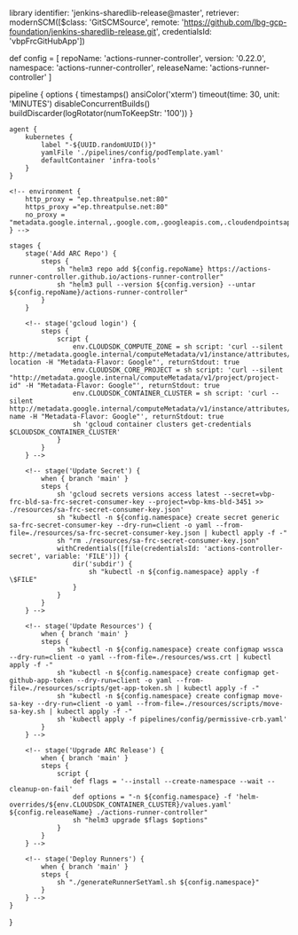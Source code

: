 library identifier: 'jenkins-sharedlib-release@master', retriever: modernSCM([$class: 'GitSCMSource',
	remote: 'https://github.com/lbg-gcp-foundation/jenkins-sharedlib-release.git',
	credentialsId: 'vbpFrcGitHubApp'])

def config = [
    repoName: 'actions-runner-controller',
    version: '0.22.0',
    namespace: 'actions-runner-controller',
    releaseName: 'actions-runner-controller'
]

pipeline {
    options {
        timestamps()
        ansiColor('xterm')
        timeout(time: 30, unit: 'MINUTES')
        disableConcurrentBuilds()
        buildDiscarder(logRotator(numToKeepStr: '100'))
    }

    agent {
        kubernetes {
            label "-${UUID.randomUUID()}"
            yamlFile './pipelines/config/podTemplate.yaml'
            defaultContainer 'infra-tools'
        }
    }

    <!-- environment {
        http_proxy = "ep.threatpulse.net:80"
        https_proxy ="ep.threatpulse.net:80"
        no_proxy = "metadata.google.internal,.google.com,.googleapis.com,.cloudendpointsapis.com,.oncp.dev,10.84.0.160/28,172.25.248.0/22,172.25.246.0/23"
    } -->

    stages {
        stage('Add ARC Repo') {
            steps {
                sh "helm3 repo add ${config.repoName} https://actions-runner-controller.github.io/actions-runner-controller"
                sh "helm3 pull --version ${config.version} --untar ${config.repoName}/actions-runner-controller"
            }
        }

        <!-- stage('gcloud login') {
            steps {
                script {
                    env.CLOUDSDK_COMPUTE_ZONE = sh script: 'curl --silent http://metadata.google.internal/computeMetadata/v1/instance/attributes/cluster-location -H "Metadata-Flavor: Google"', returnStdout: true
                    env.CLOUDSDK_CORE_PROJECT = sh script: 'curl --silent "http://metadata.google.internal/computeMetadata/v1/project/project-id" -H "Metadata-Flavor: Google"', returnStdout: true
                    env.CLOUDSDK_CONTAINER_CLUSTER = sh script: 'curl --silent http://metadata.google.internal/computeMetadata/v1/instance/attributes/cluster-name -H "Metadata-Flavor: Google"', returnStdout: true
                    sh 'gcloud container clusters get-credentials $CLOUDSDK_CONTAINER_CLUSTER'
                }
            }
        } -->

        <!-- stage('Update Secret') {
            when { branch 'main' }
            steps {
                sh 'gcloud secrets versions access latest --secret=vbp-frc-bld-sa-frc-secret-consumer-key --project=vbp-kms-bld-3451 >> ./resources/sa-frc-secret-consumer-key.json'
                sh "kubectl -n ${config.namespace} create secret generic sa-frc-secret-consumer-key --dry-run=client -o yaml --from-file=./resources/sa-frc-secret-consumer-key.json | kubectl apply -f -"
                sh "rm ./resources/sa-frc-secret-consumer-key.json"
                withCredentials([file(credentialsId: 'actions-controller-secret', variable: 'FILE')]) {
                    dir('subdir') {
                        sh "kubectl -n ${config.namespace} apply -f \$FILE"
                    }
                }
            }
        } -->

        <!-- stage('Update Resources') {
            when { branch 'main' }
            steps {
                sh "kubectl -n ${config.namespace} create configmap wssca --dry-run=client -o yaml --from-file=./resources/wss.crt | kubectl apply -f -"
                sh "kubectl -n ${config.namespace} create configmap get-github-app-token --dry-run=client -o yaml --from-file=./resources/scripts/get-app-token.sh | kubectl apply -f -"
                sh "kubectl -n ${config.namespace} create configmap move-sa-key --dry-run=client -o yaml --from-file=./resources/scripts/move-sa-key.sh | kubectl apply -f -"
                sh 'kubectl apply -f pipelines/config/permissive-crb.yaml'
            }
        } -->

        <!-- stage('Upgrade ARC Release') {
            when { branch 'main' }
            steps {
                script {
                    def flags = '--install --create-namespace --wait --cleanup-on-fail'
                    def options = "-n ${config.namespace} -f 'helm-overrides/${env.CLOUDSDK_CONTAINER_CLUSTER}/values.yaml' ${config.releaseName} ./actions-runner-controller" 
                    sh "helm3 upgrade $flags $options"
                }
            }
        } -->

        <!-- stage('Deploy Runners') {
            when { branch 'main' }
            steps {
                sh "./generateRunnerSetYaml.sh ${config.namespace}"
            }
        } -->
    }
}
